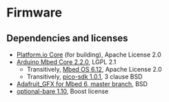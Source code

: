 # Firmware

## Dependencies and licenses

* [Platform.io Core](https://platformio.org) (for building), Apache License 2.0
* [Arduino Mbed Core 2.2.0](https://github.com/arduino/ArduinoCore-mbed), LGPL 2.1
    * Transitively, [Mbed OS 6.12](https://os.mbed.com/mbed-os/), Apache License 2.0
    * Transitively, [pico-sdk 1.0.1](https://github.com/raspberrypi/pico-sdk), 3 clause BSD
* [Adafruit_GFX for Mbed 6, master branch](https://github.com/magnusnordlander/Adafruit_GFX_Mbed6), BSD
* [optional-bare 1.10](https://github.com/martinmoene/optional-bare), Boost license